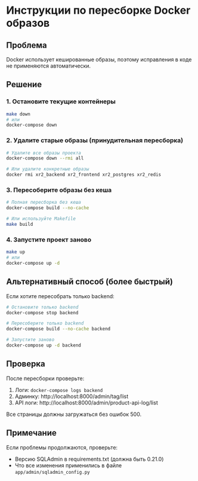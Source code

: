 # Инструкции по пересборке Docker образов

## Проблема
Docker использует кешированные образы, поэтому исправления в коде не применяются автоматически.

## Решение

### 1. Остановите текущие контейнеры
```bash
make down
# или
docker-compose down
```

### 2. Удалите старые образы (принудительная пересборка)
```bash
# Удалите все образы проекта
docker-compose down --rmi all

# Или удалите конкретные образы
docker rmi xr2_backend xr2_frontend xr2_postgres xr2_redis
```

### 3. Пересоберите образы без кеша
```bash
# Полная пересборка без кеша
docker-compose build --no-cache

# Или используйте Makefile
make build
```

### 4. Запустите проект заново
```bash
make up
# или
docker-compose up -d
```

## Альтернативный способ (более быстрый)

Если хотите пересобрать только backend:

```bash
# Остановите только backend
docker-compose stop backend

# Пересоберите только backend
docker-compose build --no-cache backend

# Запустите заново
docker-compose up -d backend
```

## Проверка

После пересборки проверьте:
1. Логи: `docker-compose logs backend`
2. Админку: http://localhost:8000/admin/tag/list
3. API логи: http://localhost:8000/admin/product-api-log/list

Все страницы должны загружаться без ошибок 500.

## Примечание

Если проблемы продолжаются, проверьте:
- Версию SQLAdmin в requirements.txt (должна быть 0.21.0)
- Что все изменения применились в файле `app/admin/sqladmin_config.py`
